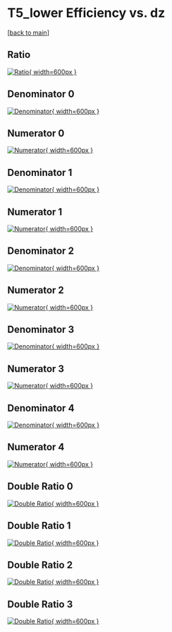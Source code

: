 # T5_lower Efficiency vs. dz

[[back to main](./)]



## Ratio

[![Ratio](../mtv/var/T5_lower_base_211_1_eff_dz.png){ width=600px }](../mtv/var/T5_lower_base_211_1_eff_dz.pdf)

## Denominator 0

[![Denominator](../mtv/den/T5_lower_base_211_1_eff_dz_den0.png){ width=600px }](../mtv/den/T5_lower_base_211_1_eff_dz_den0.pdf)

## Numerator 0

[![Numerator](../mtv/num/T5_lower_base_211_1_eff_dz_num0.png){ width=600px }](../mtv/num/T5_lower_base_211_1_eff_dz_num0.pdf)

## Denominator 1

[![Denominator](../mtv/den/T5_lower_base_211_1_eff_dz_den1.png){ width=600px }](../mtv/den/T5_lower_base_211_1_eff_dz_den1.pdf)

## Numerator 1

[![Numerator](../mtv/num/T5_lower_base_211_1_eff_dz_num1.png){ width=600px }](../mtv/num/T5_lower_base_211_1_eff_dz_num1.pdf)

## Denominator 2

[![Denominator](../mtv/den/T5_lower_base_211_1_eff_dz_den2.png){ width=600px }](../mtv/den/T5_lower_base_211_1_eff_dz_den2.pdf)

## Numerator 2

[![Numerator](../mtv/num/T5_lower_base_211_1_eff_dz_num2.png){ width=600px }](../mtv/num/T5_lower_base_211_1_eff_dz_num2.pdf)

## Denominator 3

[![Denominator](../mtv/den/T5_lower_base_211_1_eff_dz_den3.png){ width=600px }](../mtv/den/T5_lower_base_211_1_eff_dz_den3.pdf)

## Numerator 3

[![Numerator](../mtv/num/T5_lower_base_211_1_eff_dz_num3.png){ width=600px }](../mtv/num/T5_lower_base_211_1_eff_dz_num3.pdf)

## Denominator 4

[![Denominator](../mtv/den/T5_lower_base_211_1_eff_dz_den4.png){ width=600px }](../mtv/den/T5_lower_base_211_1_eff_dz_den4.pdf)

## Numerator 4

[![Numerator](../mtv/num/T5_lower_base_211_1_eff_dz_num4.png){ width=600px }](../mtv/num/T5_lower_base_211_1_eff_dz_num4.pdf)

## Double Ratio 0

[![Double Ratio](../mtv/ratio/T5_lower_base_211_1_eff_dz_ratio0.png){ width=600px }](../mtv/ratio/T5_lower_base_211_1_eff_dz_ratio0.pdf)

## Double Ratio 1

[![Double Ratio](../mtv/ratio/T5_lower_base_211_1_eff_dz_ratio1.png){ width=600px }](../mtv/ratio/T5_lower_base_211_1_eff_dz_ratio1.pdf)

## Double Ratio 2

[![Double Ratio](../mtv/ratio/T5_lower_base_211_1_eff_dz_ratio2.png){ width=600px }](../mtv/ratio/T5_lower_base_211_1_eff_dz_ratio2.pdf)

## Double Ratio 3

[![Double Ratio](../mtv/ratio/T5_lower_base_211_1_eff_dz_ratio3.png){ width=600px }](../mtv/ratio/T5_lower_base_211_1_eff_dz_ratio3.pdf)


